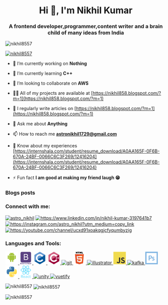 <h1 align="center">Hi 👋, I'm Nikhil Kumar</h1>
<h3 align="center">A frontend developer,programmer,content writer and a brain child of many ideas from India</h3>

<p align="left"> <img src="https://komarev.com/ghpvc/?username=nikhil8557&label=Profile%20views&color=0e75b6&style=flat" alt="nikhil8557" /> </p>

<p align="left"> <a href="https://github.com/ryo-ma/github-profile-trophy"><img src="https://github-profile-trophy.vercel.app/?username=nikhil8557" alt="nikhil8557" /></a> </p>

- 🔭 I’m currently working on **Nothing**

- 🌱 I’m currently learning **C++**

- 👯 I’m looking to collaborate on **AWS**

- 👨‍💻 All of my projects are available at [https://nikhil858.blogspot.com/?m=1](https://nikhil858.blogspot.com/?m=1)

- 📝 I regularly write articles on [https://nikhil858.blogspot.com/?m=1](https://nikhil858.blogspot.com/?m=1)

- 💬 Ask me about **Anything**

- 📫 How to reach me **astronikhil1729@gmail.com**

- 📄 Know about my experiences [https://internshala.com/student/resume_download/A0AA165F-0F6B-670A-24BF-0066C6C3F269/12416204](https://internshala.com/student/resume_download/A0AA165F-0F6B-670A-24BF-0066C6C3F269/12416204)

- ⚡ Fun fact **I am good at making my friend laugh 😁**

### Blogs posts
<!-- BLOG-POST-LIST:START -->
<!-- BLOG-POST-LIST:END -->

<h3 align="left">Connect with me:</h3>
<p align="left">
<a href="https://dev.to/astro_nikhil" target="blank"><img align="center" src="https://cdn.jsdelivr.net/npm/simple-icons@3.0.1/icons/dev-dot-to.svg" alt="astro_nikhil" height="30" width="40" /></a>
<a href="https://www.linkedin.com/in/nikhil-kumar-3197641b7" target="blank"><img align="center" src="https://raw.githubusercontent.com/rahuldkjain/github-profile-readme-generator/master/src/images/icons/Social/linked-in-alt.svg" alt="https://www.linkedin.com/in/nikhil-kumar-3197641b7" height="30" width="40" /></a>
<a href="https://instagram.com/astro_nikhil?utm_medium=copy_link" target="blank"><img align="center" src="https://raw.githubusercontent.com/rahuldkjain/github-profile-readme-generator/master/src/images/icons/Social/instagram.svg" alt="https://instagram.com/astro_nikhil?utm_medium=copy_link" height="30" width="40" /></a>
<a href="https://youtube.com/channel/ucxd91xoakqgjcfyqumbyzig" target="blank"><img align="center" src="https://raw.githubusercontent.com/rahuldkjain/github-profile-readme-generator/master/src/images/icons/Social/youtube.svg" alt="https://youtube.com/channel/ucxd91xoakqgjcfyqumbyzig" height="30" width="40" /></a>
</p>

<h3 align="left">Languages and Tools:</h3>
<p align="left"> <a href="https://developer.android.com" target="_blank"> <img src="https://raw.githubusercontent.com/devicons/devicon/master/icons/android/android-original-wordmark.svg" alt="android" width="40" height="40"/> </a> <a href="https://getbootstrap.com" target="_blank"> <img src="https://raw.githubusercontent.com/devicons/devicon/master/icons/bootstrap/bootstrap-plain-wordmark.svg" alt="bootstrap" width="40" height="40"/> </a> <a href="https://www.cprogramming.com/" target="_blank"> <img src="https://raw.githubusercontent.com/devicons/devicon/master/icons/c/c-original.svg" alt="c" width="40" height="40"/> </a> <a href="https://www.w3schools.com/cpp/" target="_blank"> <img src="https://raw.githubusercontent.com/devicons/devicon/master/icons/cplusplus/cplusplus-original.svg" alt="cplusplus" width="40" height="40"/> </a> <a href="https://git-scm.com/" target="_blank"> <img src="https://www.vectorlogo.zone/logos/git-scm/git-scm-icon.svg" alt="git" width="40" height="40"/> </a> <a href="https://www.w3.org/html/" target="_blank"> <img src="https://raw.githubusercontent.com/devicons/devicon/master/icons/html5/html5-original-wordmark.svg" alt="html5" width="40" height="40"/> </a> <a href="https://www.adobe.com/in/products/illustrator.html" target="_blank"> <img src="https://www.vectorlogo.zone/logos/adobe_illustrator/adobe_illustrator-icon.svg" alt="illustrator" width="40" height="40"/> </a> <a href="https://developer.mozilla.org/en-US/docs/Web/JavaScript" target="_blank"> <img src="https://raw.githubusercontent.com/devicons/devicon/master/icons/javascript/javascript-original.svg" alt="javascript" width="40" height="40"/> </a> <a href="https://kafka.apache.org/" target="_blank"> <img src="https://www.vectorlogo.zone/logos/apache_kafka/apache_kafka-icon.svg" alt="kafka" width="40" height="40"/> </a> <a href="https://www.photoshop.com/en" target="_blank"> <img src="https://raw.githubusercontent.com/devicons/devicon/master/icons/photoshop/photoshop-line.svg" alt="photoshop" width="40" height="40"/> </a> <a href="https://www.python.org" target="_blank"> <img src="https://raw.githubusercontent.com/devicons/devicon/master/icons/python/python-original.svg" alt="python" width="40" height="40"/> </a> <a href="https://reactjs.org/" target="_blank"> <img src="https://raw.githubusercontent.com/devicons/devicon/master/icons/react/react-original-wordmark.svg" alt="react" width="40" height="40"/> </a> <a href="https://unity.com/" target="_blank"> <img src="https://www.vectorlogo.zone/logos/unity3d/unity3d-icon.svg" alt="unity" width="40" height="40"/> </a> <a href="https://vuetifyjs.com/en/" target="_blank"> <img src="https://bestofjs.org/logos/vuetify.svg" alt="vuetify" width="40" height="40"/> </a> </p>

<p><img align="left" src="https://github-readme-stats.vercel.app/api/top-langs?username=nikhil8557&show_icons=true&locale=en&layout=compact" alt="nikhil8557" /></p>

<p>&nbsp;<img align="center" src="https://github-readme-stats.vercel.app/api?username=nikhil8557&show_icons=true&locale=en" alt="nikhil8557" /></p>

<p><img align="center" src="https://github-readme-streak-stats.herokuapp.com/?user=nikhil8557&" alt="nikhil8557" /></p>

